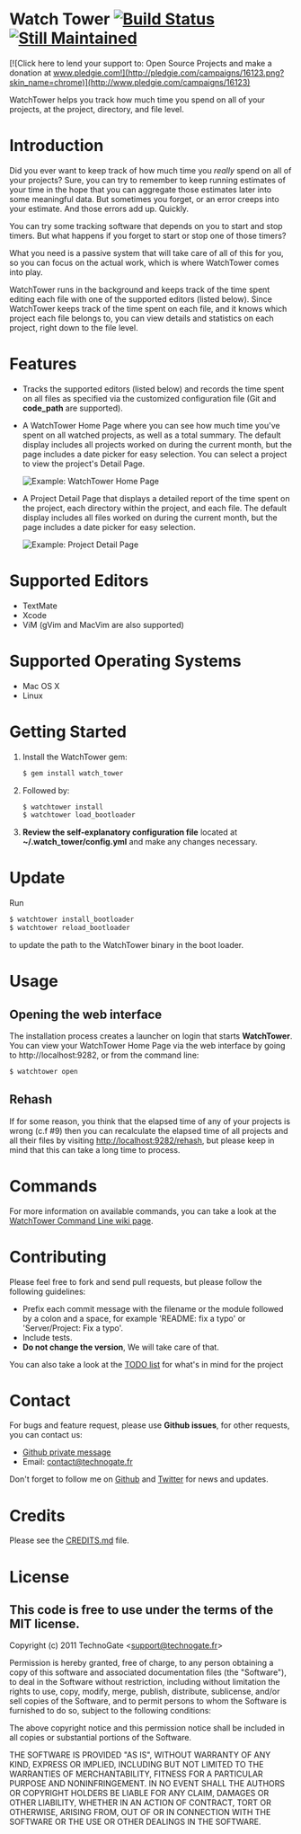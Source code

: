 # Watch Tower [![Build Status](http://travis-ci.org/TechnoGate/watch_tower.png)](http://travis-ci.org/TechnoGate/watch_tower) [![Still Maintained](http://stillmaintained.com/TechnoGate/watch_tower.png)](http://stillmaintained.com/TechnoGate/watch_tower)

[![Click here to lend your support to: Open Source Projects and make a donation at www.pledgie.com!](http://pledgie.com/campaigns/16123.png?skin_name=chrome)](http://www.pledgie.com/campaigns/16123)

WatchTower helps you track how much time you spend on all of your projects, at
the project, directory, and file level.

# Introduction

Did you ever want to keep track of how much time you _really_ spend on all of
your projects? Sure, you can try to remember to keep running estimates of your
time in the hope that you can aggregate those estimates later into some
meaningful data. But sometimes you forget, or an error creeps into your
estimate. And those errors add up. Quickly.

You can try some tracking software that depends on you to start and stop
timers. But what happens if you forget to start or stop one of those timers?

What you need is a passive system that will take care of all of this for you,
so you can focus on the actual work, which is where WatchTower comes into
play.

WatchTower runs in the background and keeps track of the time spent editing
each file with one of the supported editors (listed below). Since WatchTower
keeps track of the time spent on each file, and it knows which project each
file belongs to, you can view details and statistics on each project, right
down to the file level.

# Features

- Tracks the supported editors (listed below) and records the time spent on
  all files as specified via the customized configuration file (Git and
  __code_path__ are supported).

- A WatchTower Home Page where you can see how much time you've spent on all
  watched projects, as well as a total summary. The default display includes
  all projects worked on during the current month, but the page includes a
  date picker for easy selection. You can select a project to view the
  project's Detail Page.

  ![Example: WatchTower Home Page](http://f.cl.ly/items/1C0W1W0V2L3s3k2o313f/home_page.png)

- A Project Detail Page that displays a detailed report of the time spent on
  the project, each directory within the project, and each file. The default
  display includes all files worked on during the current month, but the page
  includes a date picker for easy selection.

  ![Example: Project Detail Page](http://f.cl.ly/items/3T263A350w261b0b2U1x/project_page.png)

# Supported Editors

- TextMate
- Xcode
- ViM (gVim and MacVim are also supported)

# Supported Operating Systems

- Mac OS X
- Linux

# Getting Started

1. Install the WatchTower gem:

    ```bash
    $ gem install watch_tower
    ```
2. Followed by:

    ```bash
    $ watchtower install
    $ watchtower load_bootloader
    ```

3. __Review the self-explanatory configuration file__ located at
__~/.watch_tower/config.yml__ and make any changes necessary.

# Update

Run 

```bash
$ watchtower install_bootloader
$ watchtower reload_bootloader
```

to update the path to the WatchTower binary in the boot loader.

# Usage

## Opening the web interface

The installation process creates a launcher on login that starts
__WatchTower__. You can view your WatchTower Home Page via the web interface
by going to http://localhost:9282, or from the command line:

```bash
$ watchtower open
```

## Rehash

If for some reason, you think that the elapsed time of any of your
projects is wrong (c.f #9) then you can recalculate the elapsed time of
all projects and all their files by visiting
[http://localhost:9282/rehash](http://localhost:9282/rehash), but please
keep in mind that this can take a long time to process.

# Commands

For more information on available commands, you can take a look at the
[WatchTower Command Line wiki
page](https://github.com/TechnoGate/watch_tower/wiki/WatchTower-Command-Line).

# Contributing

Please feel free to fork and send pull requests, but please follow the
following guidelines:

- Prefix each commit message with the filename or the module followed by a
  colon and a space, for example 'README: fix a typo' or 'Server/Project: Fix
  a typo'.
- Include tests.
- __Do not change the version__, We will take care of that.

You can also take a look at the [TODO
list](https://github.com/TechnoGate/watch_tower/blob/master/TODO) for what's
in mind for the project

# Contact

For bugs and feature request, please use __Github issues__, for other
requests, you can contact us:

- [Github private
  message](https://github.com/inbox/new/eMxyzptlk)
- Email: [contact@technogate.fr](mailto:contact@technogate.fr)

Don't forget to follow me on [Github](https://github.com/eMxyzptlk) and
[Twitter](https://twitter.com/eMxyzptlk) for news and updates.

# Credits

Please see the
[CREDITS.md](https://github.com/TechnoGate/watch_tower/blob/master/CREDITS.md) file.


# License

## This code is free to use under the terms of the MIT license.

Copyright (c) 2011 TechnoGate &lt;support@technogate.fr&gt;

Permission is hereby granted, free of charge, to any person obtaining
a copy of this software and associated documentation files (the
"Software"), to deal in the Software without restriction, including
without limitation the rights to use, copy, modify, merge, publish,
distribute, sublicense, and/or sell copies of the Software, and to
permit persons to whom the Software is furnished to do so, subject to
the following conditions:

The above copyright notice and this permission notice shall be
included in all copies or substantial portions of the Software.

THE SOFTWARE IS PROVIDED "AS IS", WITHOUT WARRANTY OF ANY KIND,
EXPRESS OR IMPLIED, INCLUDING BUT NOT LIMITED TO THE WARRANTIES OF
MERCHANTABILITY, FITNESS FOR A PARTICULAR PURPOSE AND
NONINFRINGEMENT. IN NO EVENT SHALL THE AUTHORS OR COPYRIGHT HOLDERS BE
LIABLE FOR ANY CLAIM, DAMAGES OR OTHER LIABILITY, WHETHER IN AN ACTION
OF CONTRACT, TORT OR OTHERWISE, ARISING FROM, OUT OF OR IN CONNECTION
WITH THE SOFTWARE OR THE USE OR OTHER DEALINGS IN THE SOFTWARE.
